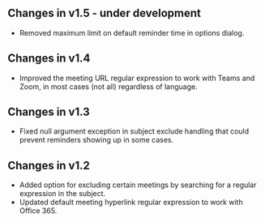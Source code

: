 Changes in v1.5 - under development
-----------------------------------

- Removed maximum limit on default reminder time in options dialog. 

Changes in v1.4
---------------

- Improved the meeting URL regular expression to work with Teams and Zoom, in most cases (not all) regardless of language.

Changes in v1.3
---------------

- Fixed null argument exception in subject exclude handling that could prevent reminders showing up in some cases. 

Changes in v1.2
---------------

- Added option for excluding certain meetings by searching for a regular expression in the subject. 
- Updated default meeting hyperlink regular expression to work with Office 365.
